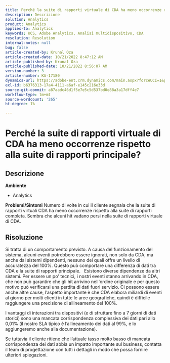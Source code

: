 ```yaml
---
title: Perché la suite di rapporti virtuale di CDA ha meno occorrenze rispetto alla suite di rapporti principale?
description: Descrizione
solution: Analytics
product: Analytics
applies-to: Analytics
keywords: KCS, Adobe Analytics, Analisi multidispositivo, CDA
resolution: Resolution
internal-notes: null
bug: false
article-created-by: Krunal Oza
article-created-date: 10/21/2022 8:47:12 AM
article-published-by: Krunal Oza
article-published-date: 10/21/2022 8:56:07 AM
version-number: 3
article-number: KA-17180
dynamics-url: https://adobe-ent.crm.dynamics.com/main.aspx?forceUCI=1&pagetype=entityrecord&etn=knowledgearticle&id=e6ec45f4-1c51-ed11-bba2-0022480867fb
exl-id: b6376313-17a4-4111-a6af-e145c216e33d
source-git-commit: a87aadc46d1f5e7e5c5d537bd0e88a3a17dff4e7
workflow-type: tm+mt
source-wordcount: '265'
ht-degree: 1%

---
```


# Perché la suite di rapporti virtuale di CDA ha meno occorrenze rispetto alla suite di rapporti principale?

## Descrizione

<b>Ambiente</b>
- Analytics



<b>Problemi/Sintomi</b>
Numero di volte in cui il cliente segnala che la suite di rapporti virtuali CDA ha meno occorrenze rispetto alla suite di rapporti completa. Sembra che alcuni hit vadano persi nella suite di rapporti virtuale di CDA.


## Risoluzione


Si tratta di un comportamento previsto. A causa del funzionamento del sistema, alcuni eventi potrebbero essere ignorati, non solo da CDA, ma anche dai sistemi dipendenti, nessuno dei quali offre un livello di accuratezza del 100%. Questo può comportare una differenza di dati tra CDA e la suite di rapporti principale.
 
Esistono diverse dipendenze da altri sistemi. Per essere un po&#39; tecnici, i nostri eventi stanno arrivando in CDA, che non può garantire che gli hit arrivino nell&#39;ordine originale e per questo motivo può verificarsi una perdita di dati fuori servizio. Ci possono essere anche altre cause, l’aspetto importante è che CDA elabora miliardi di eventi al giorno per molti clienti in tutte le aree geografiche, quindi è difficile raggiungere una precisione di allineamento del 100%.

I vantaggi di interazioni tra dispositivi (e di sfruttare fino a 7 giorni di dati storici) sono una mancata corrispondenza complessiva dei dati pari allo 0,01% (il nostro SLA tipico è l’allineamento dei dati al 99%, e lo aggiungeremo anche alla documentazione).

Se tuttavia il cliente ritiene che l’attuale tasso molto basso di mancata corrispondenza dei dati abbia un impatto importante sul business, contatta il team di progettazione con tutti i dettagli in modo che possa fornire ulteriori spiegazioni.
